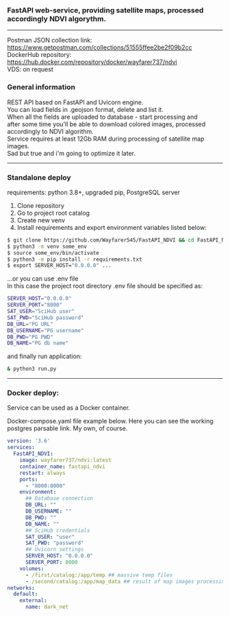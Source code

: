### FastAPI web-service, providing satellite maps, processed accordingly NDVI algorythm.  
_______

Postman JSON collection link: https://www.getpostman.com/collections/51555ffee2be2f09b2cc  
DockerHub repository: https://hub.docker.com/repository/docker/wayfarer737/ndvi  
VDS: on request

### General information
REST API based on FastAPI and Uvicorn engine.  
You can load fields in .geojson format, delete and list it.  
When all the fields are uploaded to database - start processing and  
after some time you'll be able to download colored images, processed   
accordingly to NDVI algorithm.  
Service requires at least 12Gb RAM during processing of satellite map images.  
Sad but true and i'm going to optimize it later.

___
### Standalone deploy
requirements: python 3.8+, upgraded pip, PostgreSQL server
1. Clone repository
2. Go to project root catalog
3. Create new venv
4. Install requirements and export environment variables listed below:
```bash
$ git clone https://github.com/Wayfarer545/FastAPI_NDVI && cd FastAPI_NDVI
$ python3 -m venv some_env
$ source some_env/bin/activate
$ python3 -m pip install -r requirements.txt
$ export SERVER_HOST="0.0.0.0" ...
```
...or you can use .env file  
In this case the project root directory .env file should be specified as: 
```bash
SERVER_HOST="0.0.0.0"  
SERVER_PORT="8000"  
SAT_USER="SciHub user"  
SAT_PWD="SciHub password"  
DB_URL="PG URL"  
DB_USERNAME="PG username"  
DB_PWD="PG PWD"  
DB_NAME="PG db name"  
```
and finally run application:
```bash
& python3 run.py
```
___
### Docker deploy:  
Service can be used as a Docker container.  

 Docker-compose.yaml file example below. 
 Here you can see the working postgres parsable link. My own, of course. 

```yaml
version: '3.6'
services:
  FastAPI_NDVI:
    image: wayfarer737/ndvi:latest
    container_name: fastapi_ndvi
    restart: always
    ports:
      - "8000:8000"
    environment:
      ## Database connection
      DB_URL: ""
      DB_USERNAME: ""
      DB_PWD: ""
      DB_NAME: ""
      ## SciHub credentials
      SAT_USER: "user"
      SAT_PWD: "password"
      ## Uvicorn settings
      SERVER_HOST: "0.0.0.0"
      SERVER_PORT: 8000
    volumes:
      - /first/catalog:/app/temp ## massive temp files
      - /second/catalog:/app/map_data ## result of map images processing
networks:
  default:
    external:
      name: dark_net
```
